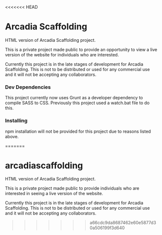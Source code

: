 <<<<<<< HEAD
# Arcadia Scaffolding

HTML version of Arcadia Scaffolding project.

This is a private project made public to provide an opportunity to view a live version of the website for individuals who are interested.

Currently this project is in the late stages of development for Arcadia Scaffolding. This is not to be distributed or used for any commercial use and it will not be accepting any collaborators.

### Dev Dependencies

This project currently now uses Grunt as a developer dependency to compile SASS to CSS. Previously this project used a watch.bat file to do this.


### Installing

npm installation will not be provided for this project due to reasons listed above.






=======
# arcadiascaffolding
HTML version of Arcadia Scaffolding project.

This is a private project made public to provide individuals who are interested in seeing a live version of the website.

Currently this project is in the late stages of development for Arcadia Scaffolding. This is not to be distributed or used for any commercial use and it will not be accepting any collaborators.
>>>>>>> a66cdc9da8687462e60e5877d30a506199f3d640
